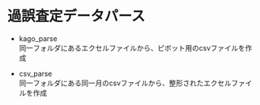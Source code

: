 # 過誤査定データパース

* kago_parse<br>
同一フォルダにあるエクセルファイルから、ピボット用のcsvファイルを作成

* csv_parse<br>
同一フォルダにある同一月のcsvファイルから、整形されたエクセルファイルを作成
